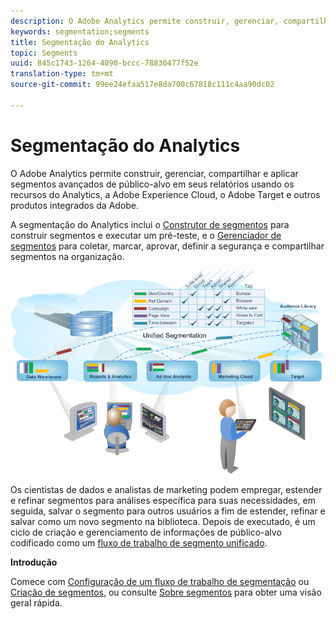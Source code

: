 ```yaml
---
description: O Adobe Analytics permite construir, gerenciar, compartilhar e aplicar segmentos avançados de público-alvo em seus relatórios usando os recursos do Analytics, a Adobe Experience Cloud, o Adobe Target e outros produtos integrados da Adobe.
keywords: segmentation;segments
title: Segmentação do Analytics
topic: Segments
uuid: 845c1743-1264-4090-bccc-78830477f52e
translation-type: tm+mt
source-git-commit: 99ee24efaa517e8da700c67818c111c4aa90dc02

---
```



# Segmentação do Analytics

O Adobe Analytics permite construir, gerenciar, compartilhar e aplicar segmentos avançados de público-alvo em seus relatórios usando os recursos do Analytics, a Adobe Experience Cloud, o Adobe Target e outros produtos integrados da Adobe.

A segmentação do Analytics inclui o [Construtor de segmentos](/help/components/c-segmentation/c-segmentation-workflow/seg-workflow.md) para construir segmentos e executar um pré-teste, e o [Gerenciador de segmentos](/help/components/c-segmentation/c-segmentation-workflow/seg-workflow.md) para coletar, marcar, aprovar, definir a segurança e compartilhar segmentos na organização.

![](assets/seg__overview.png)

Os cientistas de dados e analistas de marketing podem empregar, estender e refinar segmentos para análises específica para suas necessidades, em seguida, salvar o segmento para outros usuários a fim de estender, refinar e salvar como um novo segmento na biblioteca. Depois de executado, é um ciclo de criação e gerenciamento de informações de público-alvo codificado como um  [fluxo de trabalho de segmento unificado](/help/components/c-segmentation/c-segmentation-workflow/seg-workflow.md).

**Introdução**

Comece com [Configuração de um fluxo de trabalho de segmentação](/help/components/c-segmentation/c-segmentation-workflow/seg-workflow.md) ou [Criação de segmentos](/help/components/c-segmentation/c-segmentation-workflow/seg-build.md), ou consulte [Sobre segmentos](/help/components/c-segmentation/seg-overview.md) para obter uma visão geral rápida.
